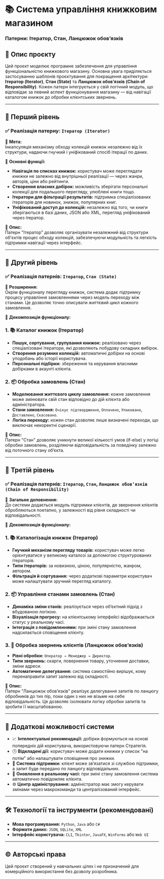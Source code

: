 # 📚 Система управління книжковим магазином  
### Патерни: Ітератор, Стан, Ланцюжок обов’язків

## 🔰 Опис проєкту

Цей проєкт моделює програмне забезпечення для управління функціональністю книжкового магазину. Основна увага приділяється застосуванню шаблонів проєктування для покращення архітектури: **Ітератор (Iterator)**, **Стан (State)** та **Ланцюжок обов’язків (Chain of Responsibility)**. Кожен патерн інтегрується у свій логічний модуль, що відповідає за певний аспект функціонування магазину — від навігації каталогом книжок до обробки клієнтських звернень.

---

## 🧩 Перший рівень  
### ✅ Реалізація патерну: `Ітератор (Iterator)`

📌 **Мета:**  
Інкапсуляція механізму обходу колекцій книжок незалежно від їх структури, надаючи гнучкий і уніфікований спосіб ітерації по даних.

📌 **Основні функції:**
- **Навігація по списках книжок:** користувач може переглядати книжки не залежно від внутрішньої реалізації — через жанри, авторів, ціни або рейтинги.
- **Створення власних добірок:** можливість зберігати персональні колекції для подальшого перегляду, улюблені книги тощо.
- **Ітератори для фільтрації результатів:** підтримка спеціалізованих ітераторів для новинок, знижок, популярних книг.
- **Уніфікований доступ до колекцій:** незалежно від того, чи книги зберігаються в базі даних, JSON або XML, перегляд уніфікований через ітератор.

📌 **Опис:**  
Патерн "Ітератор" дозволяє організувати незалежний від структури об'єктів процес обходу колекцій, забезпечуючи модульність та легкість підтримки навігації через інтерфейс.

---

## 🧩 Другий рівень  
### ✅ Реалізація патернів: `Ітератор`, `Стан (State)`

📌 **Розширення:**  
Окрім функціоналу перегляду книжок, система додає підтримку процесу управління замовленнями через модель переходу між станами. Це дозволяє точно описувати життєвий цикл кожного замовлення.

📌 **Декомпозиція функціоналу:**

### 1. 📚 Каталог книжок (**Ітератор**)  
- **Пошук, сортування, групування книжок:** реалізовано через спеціалізовані ітератори, які дозволяють побудову складних вибірок.
- **Створення розумних колекцій:** автоматичні добірки на основі уподобань або історії користувача.
- **Персональні підбірки:** збереження та керування власними добірками в акаунті клієнта.

### 2. 📦 Обробка замовлень (**Стан**)  
- **Моделювання життєвого циклу замовлення:** кожне замовлення може змінювати свій стан відповідно до дій клієнта або адміністратора.
- **Стани замовлення:** `Очікує підтвердження`, `Оплачено`, `Упаковано`, `Доставлено`, `Скасовано`.
- **Логіка переходу:** кожен стан дозволяє лише визначені переходи, що виключає некоректні сценарії.

📌 **Опис:**  
Патерн "Стан" дозволяє уникнути великої кількості умов (if-else) у логіці обробки замовлень, розділяючи відповідальність за поведінку залежно від поточного стану об’єкта.

---

## 🧩 Третій рівень  
### ✅ Реалізація патернів: `Ітератор`, `Стан`, `Ланцюжок обов’язків (Chain of Responsibility)`

📌 **Загальне доповнення:**  
До системи додається модуль підтримки клієнтів, де звернення клієнтів обробляються поетапно, у залежності від рівня складності чи відповідальності.

📌 **Декомпозиція функціоналу:**

### 1. 📚 Каталогізація книжок (**Ітератор**)  
- **Гнучкий механізм перегляду товарів:** користувач може легко орієнтуватися у великому каталозі за допомогою структурованих ітераторів.
- **Типи ітераторів:** за новизною, ціною, популярністю, жанром, автором.
- **Фільтрація й сортування:** через додаткові параметри користувач може налаштувати зручний перегляд каталогу.

### 2. 📦 Управління станами замовлень (**Стан**)  
- **Динаміка зміни станів:** реалізується через об’єктний підхід з вбудованою логікою.
- **Візуалізація прогресу:** на клієнтському інтерфейсі відображається статус у реальному часі.
- **Інтеграція з повідомленнями:** при зміні стану замовлення надсилається сповіщення клієнту.

### 3. 🧾 Обробка звернень клієнтів (**Ланцюжок обов’язків**)  
- **Рівні обробки:** `Оператор → Менеджер → Директор`.  
- **Типи звернень:** скарги, повернення товару, уточнення доставки, зміни адреси.
- **Автоматичне делегування:** система самостійно вирішує, кому перенаправити запит залежно від складності.

📌 **Опис:**  
Патерн "Ланцюжок обов’язків" реалізує делегування запитів по ланцюгу обробників до тих пір, поки один з них не візьме на себе відповідальність. Це дозволяє ізолювати логіку обробки запитів та зробити її масштабованою.

---

## 🏪 Додаткові можливості системи

- 📈 **Інтелектуальні рекомендації:** добірки формуються на основі попередніх дій користувача, використовуючи патерн Стратегія.
- 🕒 **Відкладені дії:** користувач може додати книжки у список "на потім" або налаштувати сповіщення про знижки.
- 💬 **Система підтримки:** клієнт може зв’язатися зі службою підтримки, а запит буде передано по ланцюгу відповідальних.
- 🔄 **Оновлення в реальному часі:** при зміні стану замовлення система автоматично повідомляє клієнта.
- ⚙️ **Центр адміністрування:** адміністратор має змогу керувати змінами через макрокоманди та централізований інтерфейс.

---

## 🛠 Технології та інструменти (рекомендовані)
- **Мова програмування:** `Python`, `Java` або `C#`
- **Формати даних:** `JSON`, `SQLite`, `XML`
- **Інтерфейс користувача:** `CLI`, `Tkinter`, `JavaFX`, `WinForms` або `Web UI`

---

## © Авторські права
Цей проєкт створений у навчальних цілях і не призначений для комерційного використання без дозволу розробника.


